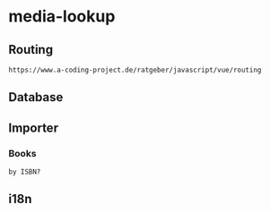 # media-lookup

## Routing
``` https://www.a-coding-project.de/ratgeber/javascript/vue/routing ```

## Database

## Importer
### Books
``` by ISBN? ```

## i18n
